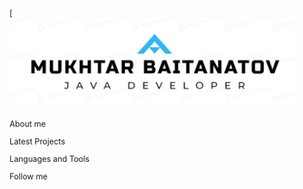 [[![Header](https://github.com/baimuhtar/baimuhtar/blob/main/assets/logo.png)](https://github.com/baimuhtar)

About me

Latest Projects

Languages and Tools

Follow me